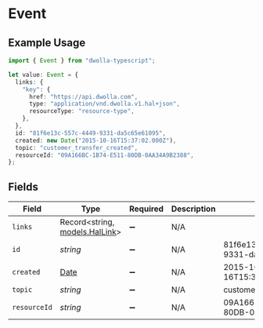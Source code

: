 # Event

## Example Usage

```typescript
import { Event } from "dwolla-typescript";

let value: Event = {
  links: {
    "key": {
      href: "https://api.dwolla.com",
      type: "application/vnd.dwolla.v1.hal+json",
      resourceType: "resource-type",
    },
  },
  id: "81f6e13c-557c-4449-9331-da5c65e61095",
  created: new Date("2015-10-16T15:37:02.000Z"),
  topic: "customer_transfer_created",
  resourceId: "09A166BC-1B74-E511-80DB-0AA34A9B2388",
};
```

## Fields

| Field                                                                                         | Type                                                                                          | Required                                                                                      | Description                                                                                   | Example                                                                                       |
| --------------------------------------------------------------------------------------------- | --------------------------------------------------------------------------------------------- | --------------------------------------------------------------------------------------------- | --------------------------------------------------------------------------------------------- | --------------------------------------------------------------------------------------------- |
| `links`                                                                                       | Record<string, [models.HalLink](../models/hallink.md)>                                        | :heavy_minus_sign:                                                                            | N/A                                                                                           |                                                                                               |
| `id`                                                                                          | *string*                                                                                      | :heavy_minus_sign:                                                                            | N/A                                                                                           | 81f6e13c-557c-4449-9331-da5c65e61095                                                          |
| `created`                                                                                     | [Date](https://developer.mozilla.org/en-US/docs/Web/JavaScript/Reference/Global_Objects/Date) | :heavy_minus_sign:                                                                            | N/A                                                                                           | 2015-10-16T15:37:02.000Z                                                                      |
| `topic`                                                                                       | *string*                                                                                      | :heavy_minus_sign:                                                                            | N/A                                                                                           | customer_transfer_created                                                                     |
| `resourceId`                                                                                  | *string*                                                                                      | :heavy_minus_sign:                                                                            | N/A                                                                                           | 09A166BC-1B74-E511-80DB-0AA34A9B2388                                                          |